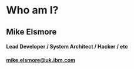 #  Who am I?

## Mike Elsmore

#### Lead Developer / System Architect / Hacker / etc

#### mike.elsmore@uk.ibm.com
